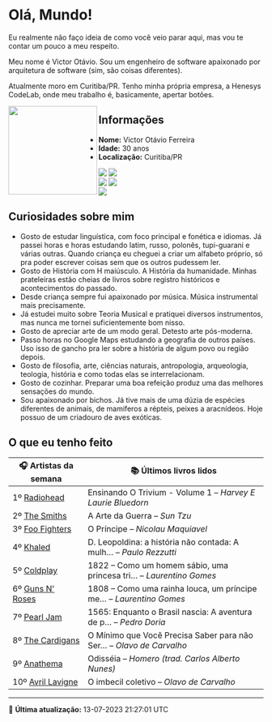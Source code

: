 # Olá, Mundo!

Eu realmente não faço ideia de como você veio parar aqui, mas vou te contar um pouco a meu respeito.

Meu nome é Victor Otávio. Sou um engenheiro de software apaixonado por arquitetura de software (sim, são coisas diferentes).

Atualmente moro em Curitiba/PR. Tenho minha própria empresa, a Henesys CodeLab, onde meu trabalho é, basicamente, apertar botões.

<img align="left" src="https://github.com/vctrtvfrrr/vctrtvfrrr/raw/master/octocat.png" alt="" width="175" />

## Informações

- **Nome:** Victor Otávio Ferreira
- **Idade:** 30 anos
- **Localização:** Curitiba/PR

[![](https://img.shields.io/badge/LinkedIn-victorotavio-blue)](https://www.linkedin.com/in/victorotavio/) [![](https://img.shields.io/badge/Twitter-@vctrtvfrrr-blue)](https://twitter.com/vctrtvfrrr)  
[![](https://img.shields.io/badge/GitHub-vctrtvfrrr-24292e)](https://github.com/vctrtvfrrr) [![](https://img.shields.io/badge/GitLab-vctrtvfrrr-ec5d16)](https://gitlab.com/vctrtvfrrr)  
[![](https://img.shields.io/badge/Email-victor@otavioferreira.com.br-red)](mailto:victor@otavioferreira.com.br)  

## Curiosidades sobre mim

-   Gosto de estudar linguística, com foco principal e fonética e idiomas. Já passei horas e horas estudando latim, russo, polonês, tupi-guarani e várias outras. Quando criança eu cheguei a criar um alfabeto próprio, só pra poder escrever coisas sem que os outros pudessem ler.
-   Gosto de História com H maiúsculo. A História da humanidade. Minhas prateleiras estão cheias de livros sobre registro históricos e acontecimentos do passado.
-   Desde criança sempre fui apaixonado por música. Música instrumental mais precisamente.
-   Já estudei muito sobre Teoria Musical e pratiquei diversos instrumentos, mas nunca me tornei suficientemente bom nisso.
-   Gosto de apreciar arte de um modo geral. Detesto arte pós-moderna.
-   Passo horas no Google Maps estudando a geografia de outros países. Uso isso de gancho pra ler sobre a história de algum povo ou região depois.
-   Gosto de filosofia, arte, ciências naturais, antropologia, arqueologia, teologia, história e como todas elas se interrelacionam.
-   Gosto de cozinhar. Preparar uma boa refeição produz uma das melhores sensações do mundo.
-   Sou apaixonado por bichos. Já tive mais de uma dúzia de espécies diferentes de animais, de mamiferos a répteis, peixes a aracnídeos. Hoje possuo de um criadouro de aves exóticas.


## O que eu tenho feito

|                     🎧 Artistas da semana                     |                      📚 Últimos livros lidos                      |
|---------------------------------------------------------------|-------------------------------------------------------------------|
| 1º [Radiohead](https://www.last.fm/music/Radiohead)           | Ensinando O Trivium - Volume 1	–	_Harvey E Laurie Bluedorn_         |
| 2º [The Smiths](https://www.last.fm/music/The+Smiths)         | A Arte da Guerra	–	_Sun Tzu_                                        |
| 3º [Foo Fighters](https://www.last.fm/music/Foo+Fighters)     | O Príncipe	–	_Nicolau Maquiavel_                                    |
| 4º [Khaled](https://www.last.fm/music/Khaled)                 | D. Leopoldina: a história não contada: A mulh…	–	_Paulo Rezzutti_   |
| 5º [Coldplay](https://www.last.fm/music/Coldplay)             | 1822 – Como um homem sábio, uma princesa tri…	–	_Laurentino Gomes_  |
| 6º [Guns N' Roses](https://www.last.fm/music/Guns+N%27+Roses) | 1808 – Como uma rainha louca, um príncipe me…	–	_Laurentino Gomes_  |
| 7º [Pearl Jam](https://www.last.fm/music/Pearl+Jam)           | 1565: Enquanto o Brasil nascia: A aventura de p…	–	_Pedro Doria_    |
| 8º [The Cardigans](https://www.last.fm/music/The+Cardigans)   | O Mínimo que Você Precisa Saber para não Ser…	–	_Olavo de Carvalho_ |
| 9º [Anathema](https://www.last.fm/music/Anathema)             | Odisséia	–	_Homero (trad. Carlos Alberto Nunes)_                    |
| 10º [Avril Lavigne](https://www.last.fm/music/Avril+Lavigne)  | O imbecil coletivo	–	_Olavo de Carvalho_                            |


---

🚀 **Última atualização:** 13-07-2023 21:27:01 UTC